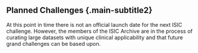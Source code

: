 ## Planned Challenges {.main-subtitle2}

At this point in time there is not an official launch date for the next ISIC challenge. However, the members of the ISIC Archive are in the process of curating large datasets with unique clinical applicability and that future grand challenges can be based upon.
